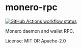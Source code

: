 # monero-rpc

[![GitHub Actions workflow status](https://github.com/vorot93/monero-rpc-rs/workflows/Continuous%20integration/badge.svg)](https://github.com/vorot93/monero-rpc-rs/actions)

Monero daemon and wallet RPC.

License: MIT OR Apache-2.0
